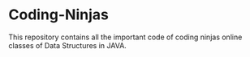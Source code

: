 # Coding-Ninjas

This repository contains all the important code of coding ninjas online classes of Data Structures in JAVA.

